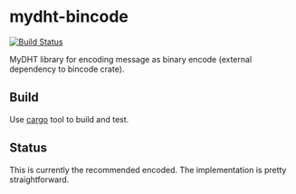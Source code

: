 mydht-bincode
=============

[![Build Status](https://travis-ci.org/cheme/mydht-bincode.svg?branch=master)](https://travis-ci.org/cheme/mydht-bincode)


MyDHT library for encoding message as binary encode (external dependency to bincode crate).


Build
-----

Use [cargo](http://crates.io) tool to build and test.

Status
------

This is currently the recommended encoded.
The implementation is pretty straightforward.

